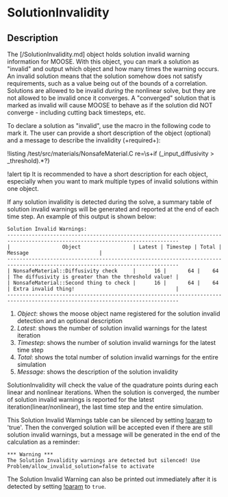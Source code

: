 # SolutionInvalidity

## Description

The [/SolutionInvalidity.md] object holds solution invalid warning information for MOOSE. With this object, you can mark a solution as "invalid" and output which object and how many times the warning occurs. An invalid solution means that the solution somehow does not satisfy requirements, such as a value being out of the bounds of a correlation.  Solutions are allowed to be invalid *during* the nonlinear solve, but they are not allowed to be invalid once it converges. A "converged" solution that is marked as invalid will cause MOOSE to behave as if the solution did NOT converge - including cutting back timesteps, etc.

To declare a solution as "invalid", use the macro in the following code to mark it. The user can provide a short description of the object (optional) and a message to describe the invalidity (+required+):

!listing /test/src/materials/NonsafeMaterial.C  re=\s+if \(_input_diffusivity > _threshold\).*?\}

!alert tip
It is recommended to have a short description for each object, especially when you want to mark multiple types of invalid solutions within one object.

If any solution invalidity is detected during the solve, a summary table of solution invalid warnings will be generated and reported at the end of each time step. An example of this output is shown below:

```
Solution Invalid Warnings:
------------------------------------------------------------------------------------------------------------------------------
|                 Object                 | Latest | Timestep | Total |                        Message                       |
------------------------------------------------------------------------------------------------------------------------------
| NonsafeMaterial::Diffusivity check     |      16 |       64 |    64 | The diffusivity is greater than the threshold value! |
| NonsafeMaterial::Second thing to check |      16 |       64 |    64 | Extra invalid thing!                                 |
------------------------------------------------------------------------------------------------------------------------------
```

1. *Object*: shows the moose object name registered for the solution invalid detection and an optional description
2. *Latest*: shows the number of solution invalid warnings for the latest iteration
3. *Timestep*: shows the number of solution invalid warnings for the latest time step
4. *Total*: shows the total number of solution invalid warnings for the entire simulation
5. *Message*: shows the description of the solution invalidity

SolutionInvalidity will check the value of the quadrature points during each linear and nonlinear iterations. When the solution is converged, the number of solution invalid warnings is reported for the latest iteration(linear/nonlinear), the last time step and the entire simulation.

This Solution Invalid Warnings table can be silenced by setting [!param](/Problem/FEProblem/allow_invalid_solution) to 'true'. Then the converged solution will be accepted even if there are still solution invalid warnings, but a message will be generated in the end of the calculation as a reminder:

```
*** Warning ***
The Solution Invalidity warnings are detected but silenced! Use Problem/allow_invalid_solution=false to activate
```

The Solution Invalid Warning can also be printed out immediately after it is detected by setting [!param](/Problem/FEProblem/immediately_print_invalid_solution) to `true`.



